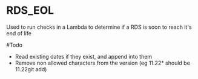 # RDS_EOL
Used to run checks in a Lambda to determine if a RDS is soon to reach it's end of life

#Todo

* Read existing dates if they exist, and append into them
* Remove non allowed characters from the version (eg 11.22* should be 11.22git add)
